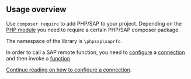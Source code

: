 ## Usage overview

Use `composer require` to add PHP/SAP to your project. Depending on the
 [PHP module](php-modules) you need to require a certain PHP/SAP composer
 package.

The namespace of the library is `\phpsap\saprfc`.

In order to call a SAP remote function, you need to
 [configure](saprfc-config) a [connection](saprfc-connection) and then invoke a
 [function](saprfc-function).

[Continue reading on how to configure a connection](saprfc-config).
